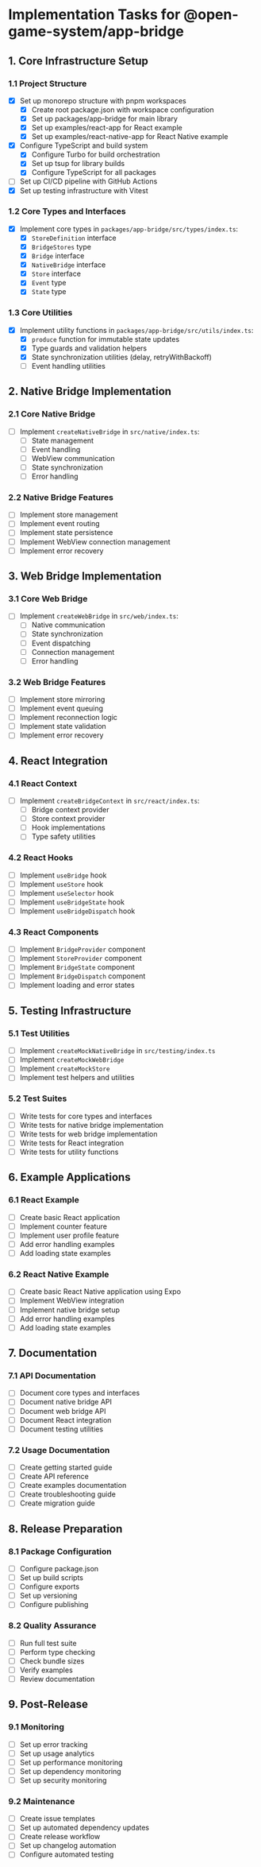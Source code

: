 # Implementation Tasks for @open-game-system/app-bridge

## 1. Core Infrastructure Setup

### 1.1 Project Structure
- [x] Set up monorepo structure with pnpm workspaces
  - [x] Create root package.json with workspace configuration
  - [x] Set up packages/app-bridge for main library
  - [x] Set up examples/react-app for React example
  - [x] Set up examples/react-native-app for React Native example
- [x] Configure TypeScript and build system
  - [x] Configure Turbo for build orchestration
  - [x] Set up tsup for library builds
  - [x] Configure TypeScript for all packages
- [ ] Set up CI/CD pipeline with GitHub Actions
- [x] Set up testing infrastructure with Vitest

### 1.2 Core Types and Interfaces
- [x] Implement core types in `packages/app-bridge/src/types/index.ts`:
  - [x] `StoreDefinition` interface
  - [x] `BridgeStores` type
  - [x] `Bridge` interface
  - [x] `NativeBridge` interface
  - [x] `Store` interface
  - [x] `Event` type
  - [x] `State` type

### 1.3 Core Utilities
- [x] Implement utility functions in `packages/app-bridge/src/utils/index.ts`:
  - [x] `produce` function for immutable state updates
  - [x] Type guards and validation helpers
  - [x] State synchronization utilities (delay, retryWithBackoff)
  - [ ] Event handling utilities

## 2. Native Bridge Implementation

### 2.1 Core Native Bridge
- [ ] Implement `createNativeBridge` in `src/native/index.ts`:
  - [ ] State management
  - [ ] Event handling
  - [ ] WebView communication
  - [ ] State synchronization
  - [ ] Error handling

### 2.2 Native Bridge Features
- [ ] Implement store management
- [ ] Implement event routing
- [ ] Implement state persistence
- [ ] Implement WebView connection management
- [ ] Implement error recovery

## 3. Web Bridge Implementation

### 3.1 Core Web Bridge
- [ ] Implement `createWebBridge` in `src/web/index.ts`:
  - [ ] Native communication
  - [ ] State synchronization
  - [ ] Event dispatching
  - [ ] Connection management
  - [ ] Error handling

### 3.2 Web Bridge Features
- [ ] Implement store mirroring
- [ ] Implement event queuing
- [ ] Implement reconnection logic
- [ ] Implement state validation
- [ ] Implement error recovery

## 4. React Integration

### 4.1 React Context
- [ ] Implement `createBridgeContext` in `src/react/index.ts`:
  - [ ] Bridge context provider
  - [ ] Store context provider
  - [ ] Hook implementations
  - [ ] Type safety utilities

### 4.2 React Hooks
- [ ] Implement `useBridge` hook
- [ ] Implement `useStore` hook
- [ ] Implement `useSelector` hook
- [ ] Implement `useBridgeState` hook
- [ ] Implement `useBridgeDispatch` hook

### 4.3 React Components
- [ ] Implement `BridgeProvider` component
- [ ] Implement `StoreProvider` component
- [ ] Implement `BridgeState` component
- [ ] Implement `BridgeDispatch` component
- [ ] Implement loading and error states

## 5. Testing Infrastructure

### 5.1 Test Utilities
- [ ] Implement `createMockNativeBridge` in `src/testing/index.ts`
- [ ] Implement `createMockWebBridge`
- [ ] Implement `createMockStore`
- [ ] Implement test helpers and utilities

### 5.2 Test Suites
- [ ] Write tests for core types and interfaces
- [ ] Write tests for native bridge implementation
- [ ] Write tests for web bridge implementation
- [ ] Write tests for React integration
- [ ] Write tests for utility functions

## 6. Example Applications

### 6.1 React Example
- [ ] Create basic React application
- [ ] Implement counter feature
- [ ] Implement user profile feature
- [ ] Add error handling examples
- [ ] Add loading state examples

### 6.2 React Native Example
- [ ] Create basic React Native application using Expo
- [ ] Implement WebView integration
- [ ] Implement native bridge setup
- [ ] Add error handling examples
- [ ] Add loading state examples

## 7. Documentation

### 7.1 API Documentation
- [ ] Document core types and interfaces
- [ ] Document native bridge API
- [ ] Document web bridge API
- [ ] Document React integration
- [ ] Document testing utilities

### 7.2 Usage Documentation
- [ ] Create getting started guide
- [ ] Create API reference
- [ ] Create examples documentation
- [ ] Create troubleshooting guide
- [ ] Create migration guide

## 8. Release Preparation

### 8.1 Package Configuration
- [ ] Configure package.json
- [ ] Set up build scripts
- [ ] Configure exports
- [ ] Set up versioning
- [ ] Configure publishing

### 8.2 Quality Assurance
- [ ] Run full test suite
- [ ] Perform type checking
- [ ] Check bundle sizes
- [ ] Verify examples
- [ ] Review documentation

## 9. Post-Release

### 9.1 Monitoring
- [ ] Set up error tracking
- [ ] Set up usage analytics
- [ ] Set up performance monitoring
- [ ] Set up dependency monitoring
- [ ] Set up security monitoring

### 9.2 Maintenance
- [ ] Create issue templates
- [ ] Set up automated dependency updates
- [ ] Create release workflow
- [ ] Set up changelog automation
- [ ] Configure automated testing 